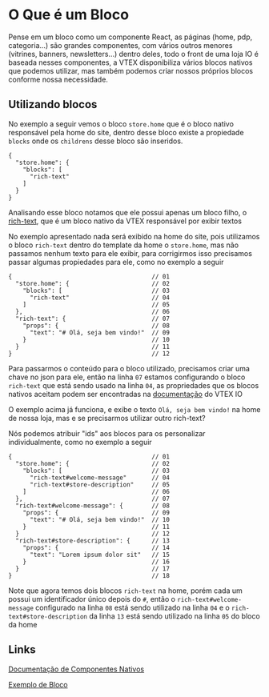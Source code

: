# O Que é um Bloco
Pense em um bloco como um componente React, as páginas (home, pdp, categoria...) são grandes componentes, com vários outros menores (vitrines, banners, newsletters...) dentro deles, todo o front de uma loja IO é baseada nesses componentes, a VTEX disponibiliza vários blocos nativos que podemos utilizar, mas também podemos criar nossos próprios blocos conforme nossa necessidade.

## Utilizando blocos
  No exemplo a seguir vemos o bloco `store.home` que é o bloco nativo responsável pela home do site, dentro desse bloco existe a propiedade `blocks` onde os `childrens` desse bloco são inseridos.

```jsonc
{
  "store.home": {
    "blocks": [
      "rich-text"
    ]
  }
}
```
  Analisando esse bloco notamos que ele possui apenas um bloco filho, o [rich-text](https://vtex.io/docs/components/all/vtex.rich-text@0.9.1/), que é um bloco nativo da VTEX responsável por exibir textos

  No exemplo apresentado nada será exibido na home do site, pois utilizamos o bloco `rich-text` dentro do template da home o `store.home`, mas não passamos nenhum texto para ele exibir, para corrigirmos isso precisamos passar algumas propiedades para ele, como no exemplo a seguir

  ```jsonc
{                                       // 01
    "store.home": {                       // 02
      "blocks": [                         // 03
        "rich-text"                       // 04
      ]                                   // 05
    },                                    // 06
    "rich-text": {                        // 07
      "props": {                          // 08
        "text": "# Olá, seja bem vindo!"  // 09
      }                                   // 10
    }                                     // 11
}                                       // 12
```

Para passarmos o conteúdo para o bloco utilizado, precisamos criar uma chave no json para ele, então na linha `07` estamos configurando o bloco `rich-text` que está sendo usado na linha `04`, as propriedades que os blocos nativos aceitam podem ser encontradas na [documentação](https://developers.vtex.com/vtex-developer-docs/docs/welcome) do VTEX IO

O exemplo acima já funciona, e exibe o texto `Olá, seja bem vindo!` na home de nossa loja, mas e se precisarmos utilizar outro rich-text?

Nós podemos atribuir "ids" aos blocos para os personalizar individualmente, como no exemplo a seguir

  ```jsonc
{                                       // 01
    "store.home": {                       // 02
      "blocks": [                         // 03
        "rich-text#welcome-message"       // 04
        "rich-text#store-description"     // 05
      ]                                   // 06
    },                                    // 07
    "rich-text#welcome-message": {        // 08
      "props": {                          // 09
        "text": "# Olá, seja bem vindo!"  // 10
      }                                   // 11
    }                                     // 12
    "rich-text#store-description": {      // 13
      "props": {                          // 14
        "text": "Lorem ipsum dolor sit"   // 15
      }                                   // 16
    }                                     // 17
}                                       // 18
```

Note que agora temos dois blocos `rich-text` na home, porém cada um possui um identificador único depois do `#`, então o `rich-text#welcome-message` configurado na linha `08` está sendo utilizado na linha `04` e o `rich-text#store-description` da linha `13` está sendo utilizado na linha `05` do bloco da home

## Links
[Documentação de Componentes Nativos](https://developers.vtex.com/vtex-developer-docs/docs/store-framework-apps)

[Exemplo de Bloco](https://github.com/vtex-apps/store-theme/blob/master/store/blocks/home/home.jsonc)